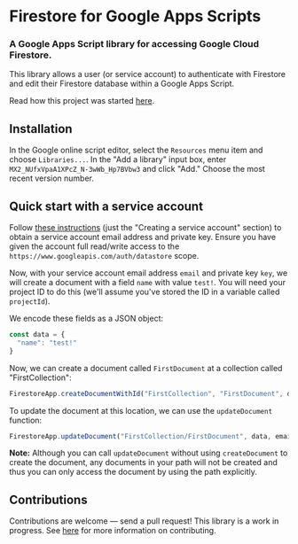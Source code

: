 # Firestore for Google Apps Scripts
### A Google Apps Script library for accessing Google Cloud Firestore.

This library allows a user (or service account) to authenticate with Firestore and edit their Firestore database within a Google Apps Script.

Read how this project was started [here](http://grahamearley.website/blog/2017/10/18/firestore-in-google-apps-script.html).

## Installation
In the Google online script editor, select the `Resources` menu item and choose `Libraries...`. In the "Add a library" input box, enter `MX2_NUfxVpaA1XPcZ_N-3wWb_Hp7BVbw3` and click "Add." Choose the most recent version number.


## Quick start with a service account
Follow [these instructions](https://developers.google.com/identity/protocols/OAuth2ServiceAccount#creatinganaccount) (just the "Creating a service account" section) to obtain a service account email address and private key. Ensure you have given the account full read/write access to the `https://www.googleapis.com/auth/datastore` scope.

Now, with your service account email address `email` and private key `key`, we will create a document with a field `name` with value `test!`. You will need your project ID to do this (we'll assume you've stored the ID in a variable called `projectId`).

We encode these fields as a JSON object:
```javascript
const data = {
  "name": "test!"
}
```

Now, we can create a document called `FirstDocument` at a  collection called "FirstCollection":
```javascript
FirestoreApp.createDocumentWithId("FirstCollection", "FirstDocument", data, email, key, projectId)
```

To update the document at this location, we can use the `updateDocument` function:
```javascript
FirestoreApp.updateDocument("FirstCollection/FirstDocument", data, email, key, projectId)
```

**Note:** Although you can call `updateDocument` without using `createDocument` to create the document, any documents in your path will not be created and thus you can only access the document by using the path explicitly.

## Contributions
Contributions are welcome — send a pull request! This library is a work in progress. See [here](https://github.com/grahamearley/FirestoreGoogleAppsScript/blob/master/CONTRIBUTING.md) for more information on contributing.
